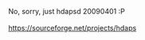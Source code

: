 <html><body><p>No, sorry, just hdapsd 20090401 :P<br>
<br>
<a href="https://sourceforge.net/projects/hdaps">https://sourceforge.net/projects/hdaps</a></p></body></html>
